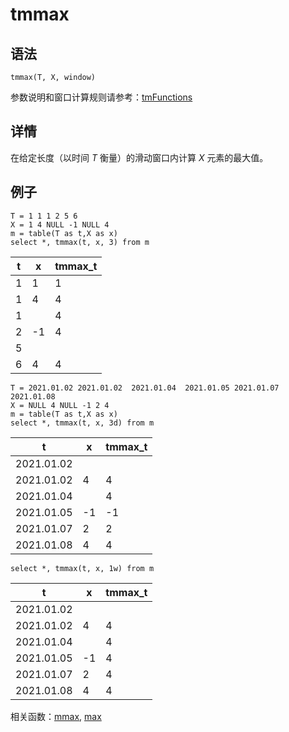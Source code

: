 # tmmax

## 语法

`tmmax(T, X, window)`

参数说明和窗口计算规则请参考：[tmFunctions](../themes/tmFunctions.md)

## 详情

在给定长度（以时间 *T* 衡量）的滑动窗口内计算 *X* 元素的最大值。

## 例子

```
T = 1 1 1 2 5 6
X = 1 4 NULL -1 NULL 4
m = table(T as t,X as x)
select *, tmmax(t, x, 3) from m
```

| t | x | tmmax\_t |
| --- | --- | --- |
| 1 | 1 | 1 |
| 1 | 4 | 4 |
| 1 |  | 4 |
| 2 | -1 | 4 |
| 5 |  |  |
| 6 | 4 | 4 |

```
T = 2021.01.02 2021.01.02  2021.01.04  2021.01.05 2021.01.07 2021.01.08
X = NULL 4 NULL -1 2 4
m = table(T as t,X as x)
select *, tmmax(t, x, 3d) from m
```

| t | x | tmmax\_t |
| --- | --- | --- |
| 2021.01.02 |  |  |
| 2021.01.02 | 4 | 4 |
| 2021.01.04 |  | 4 |
| 2021.01.05 | -1 | -1 |
| 2021.01.07 | 2 | 2 |
| 2021.01.08 | 4 | 4 |

```
select *, tmmax(t, x, 1w) from m
```

| t | x | tmmax\_t |
| --- | --- | --- |
| 2021.01.02 |  |  |
| 2021.01.02 | 4 | 4 |
| 2021.01.04 |  | 4 |
| 2021.01.05 | -1 | 4 |
| 2021.01.07 | 2 | 4 |
| 2021.01.08 | 4 | 4 |

相关函数：[mmax](../m/mmax.md), [max](../m/max.md)

